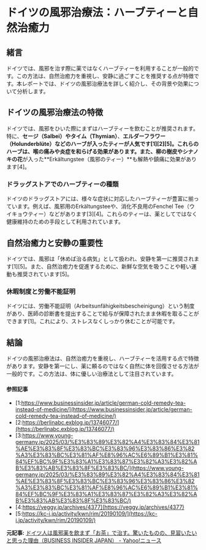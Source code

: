 # ドイツの風邪治療法：ハーブティーと自然治癒力

## 緒言

ドイツでは、風邪を治す際に薬ではなくハーブティーを利用することが一般的です。この方法は、自然治癒力を重視し、安静に過ごすことを推奨する点が特徴です。本レポートでは、ドイツの風邪治療法を詳しく紹介し、その背景や効果について分析します。

## ドイツの風邪治療法の特徴

ドイツでは、風邪をひいた際にまずはハーブティーを飲むことが推奨されます。特に、**セージ（Salbei）**や**タイム（Thymian）**、**エルダーフラワー（Holunderblüte）**などのハーブが入ったティーが人気です[1][2][5]。これらのハーブは、喉の痛みや炎症を和らげる効果があります。また、**柳の樹皮**や**シナノキの花**が入った**Erkältungstee（風邪のティー）**も解熱や鎮痛に効果があります[4]。

### ドラッグストアでのハーブティーの種類

ドイツのドラッグストアには、様々な症状に対応したハーブティーが豊富に揃っています。例えば、風邪用のErkältungsteeや、消化不良用のFenchel Tee（ウイキョウティー）などがあります[3][4]。これらのティーは、薬としてではなく健康維持のための手段として利用されています。

## 自然治癒力と安静の重要性

ドイツでは、風邪は「休めば治る病気」として扱われ、安静を第一に推奨されます[1][5]。また、自然治癒力を促進するために、新鮮な空気を吸うことや軽い運動も推奨されています[5]。

### 休暇制度と労働不能証明

ドイツには、労働不能証明（Arbeitsunfähigkeitsbescheinigung）という制度があり、医師の診断書を提出することで給与が保障されたまま休暇を取ることができます[1]。これにより、ストレスなくしっかり休むことが可能です。

## 結論

ドイツの風邪治療法は、自然治癒力を重視し、ハーブティーを活用する点で特徴があります。安静を第一にし、薬に頼るのではなく自然に体を回復させる方法が一般的です。この方法は、体に優しい治療法として注目されています。

#### 参照記事
- [1:https://www.businessinsider.jp/article/german-cold-remedy-tea-instead-of-medicine/](https://www.businessinsider.jp/article/german-cold-remedy-tea-instead-of-medicine/)
- [2:https://berlinabc.exblog.jp/13746077/](https://berlinabc.exblog.jp/13746077/)
- [3:https://www.young-germany.jp/2025/03/%E3%83%89%E3%82%A4%E3%83%84%E3%81%AE%E3%83%8F%E3%83%BC%E3%83%96%E3%83%86%E3%82%A3%E3%83%BC%E3%81%AF%E8%96%AC%E6%89%B1%E3%81%84%EF%BC%9F%E3%83%A1%E3%83%87%E3%82%A3%E3%82%AB%E3%83%AB%E3%83%8F%E3%83%BC/](https://www.young-germany.jp/2025/03/%E3%83%89%E3%82%A4%E3%83%84%E3%81%AE%E3%83%8F%E3%83%BC%E3%83%96%E3%83%86%E3%82%A3%E3%83%BC%E3%81%AF%E8%96%AC%E6%89%B1%E3%81%84%EF%BC%9F%E3%83%A1%E3%83%87%E3%82%A3%E3%82%AB%E3%83%AB%E3%83%8F%E3%83%BC/)
- [4:https://veggy.jp/archives/4377](https://veggy.jp/archives/4377)
- [5:https://kc-i.jp/activity/kwn/rim/20190109/](https://kc-i.jp/activity/kwn/rim/20190109/)


**元記事:** [ドイツ人は風邪薬を飲まず「お茶」で治す。驚いたものの、見習いたいと思った理由（BUSINESS INSIDER JAPAN） - Yahoo!ニュース](https://news.yahoo.co.jp/articles/b421906ff5e8ffa3ecfb7f775a1d4d1e58e2af36?source=rss)